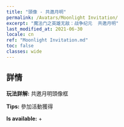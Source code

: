 ```yaml
---
title: "頭像 - 共邀月明"
permalink: /Avatars/Moonlight Invitation/
excerpt: "魔法门之英雄无敌：战争纪元  共邀月明"
last_modified_at: 2021-06-30
locale: cn
ref: "Moonlight Invitation.md"
toc: false
classes: wide
---
```

## 詳情

 **玩法詳解:** 共邀月明頭像框 

 **Tips:** 參加活動獲得 

 **Is available:**  + 

